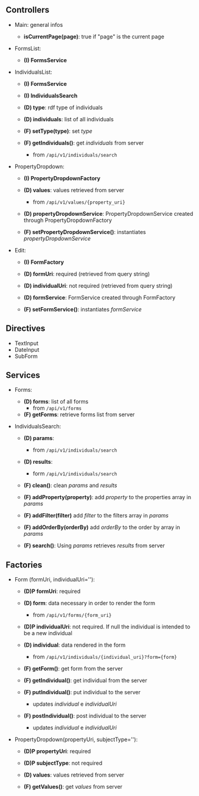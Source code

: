 ## Controllers

- Main: general infos
    - **isCurrentPage(page)**: true if "page" is the current page


- FormsList:
    - **(I) FormsService**
 

- IndividualsList:
    - **(I) FormsService**
    - **(I) IndividualsSearch**
 
    - **(D) type**: rdf type of individuals
    - **(D) individuals**: list of all individuals
 
    - **(F) setType(type)**: set _type_
    - **(F) getIndividuals()**: get _individuals_ from server
        - from `/api/v1/individuals/search`


- PropertyDropdown:
    - **(I) PropertyDropdownFactory**
    
    - **(D) values**: values retrieved from server
        - from `/api/v1/values/{property_uri}`
    - **(D) propertyDropdownService**: PropertyDropdownService created through PropertyDropdownFactory
    
    - **(F) setPropertyDropdownService()**: instantiates _propertyDropdownService_


- Edit:
    - **(I) FormFactory**
 
    - **(D) formUri**: required (retrieved from query string)
    - **(D) individualUri**: not required (retrieved from query string)
    - **(D) formService**: FormService created through FormFactory
 
    - **(F) setFormService()**: instantiates _formService_


## Directives

- TextInput
- DateInput
- SubForm


## Services

- Forms:
    - **(D) forms**: list of all forms
        - from `/api/v1/forms`
    - **(F) getForms**: retrieve forms list from server


- IndividualsSearch:
    - **(D) params**: 
        - from `/api/v1/individuals/search`
    - **(D) results**:
        - form `/api/v1/individuals/search`
  
    - **(F) clean()**: clean _params_ and _results_
    - **(F) addProperty(property)**: add _property_ to the properties array in _params_
    - **(F) addFilter(filter)** add _filter_ to the filters array in _params_
    - **(F) addOrderBy(orderBy)** add _orderBy_ to the order by array in _params_
    - **(F) search()**: Using _params_ retrieves _results_ from server

## Factories

- Form (formUri, individualUri=''):
    - **(D)P formUri**: required
    - **(D) form**: data necessary in order to render the form
        - from `/api/v1/forms/{form_uri}`
    - **(D)P individualUri**: not required. If null the individual is intended to
 	  be a new individual
    - **(D) individual**: data rendered in the form
        - from `/api/v1/individuals/{individual_uri}?form={form}`
  
    - **(F) getForm()**: get form from the server
    - **(F) getIndividual()**: get individual from the server
    - **(F) putIndividual()**: put individual to the server
        - updates _individual_ e _individualUri_
    - **(F) postIndividual()**: post individual to the server
        - updates _individual_ e _individualUri_
        
        
- PropertyDropdown(propertyUri, subjectType=''):
    - **(D)P propertyUri**: required
    - **(D)P subjectType**: not required
    - **(D) values**: values retrieved from server
    
    - **(F) getValues()**: get _values_ from server